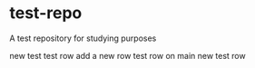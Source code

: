 # test-repo

A test repository for studying purposes

new test
test row
add a new row
test row on main
new test row
